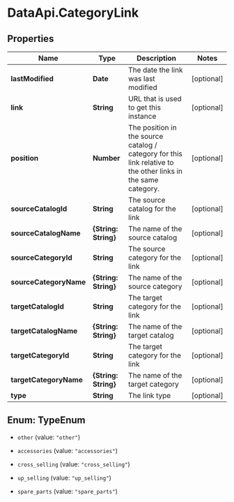 # DataApi.CategoryLink

## Properties

Name | Type | Description | Notes
------------ | ------------- | ------------- | -------------
**lastModified** | **Date** | The date the link was last modified | [optional] 
**link** | **String** | URL that is used to get this instance | [optional] 
**position** | **Number** | The position in the source catalog / category for this link relative to the other links in the same category. | [optional] 
**sourceCatalogId** | **String** | The source catalog for the link | [optional] 
**sourceCatalogName** | **{String: String}** | The name of the source catalog | [optional] 
**sourceCategoryId** | **String** | The source category for the link | [optional] 
**sourceCategoryName** | **{String: String}** | The name of the source category | [optional] 
**targetCatalogId** | **String** | The target category for the link | [optional] 
**targetCatalogName** | **{String: String}** | The name of the target catalog | [optional] 
**targetCategoryId** | **String** | The target category for the link | [optional] 
**targetCategoryName** | **{String: String}** | The name of the target category | [optional] 
**type** | **String** | The link type | [optional] 



## Enum: TypeEnum


* `other` (value: `"other"`)

* `accessories` (value: `"accessories"`)

* `cross_selling` (value: `"cross_selling"`)

* `up_selling` (value: `"up_selling"`)

* `spare_parts` (value: `"spare_parts"`)




